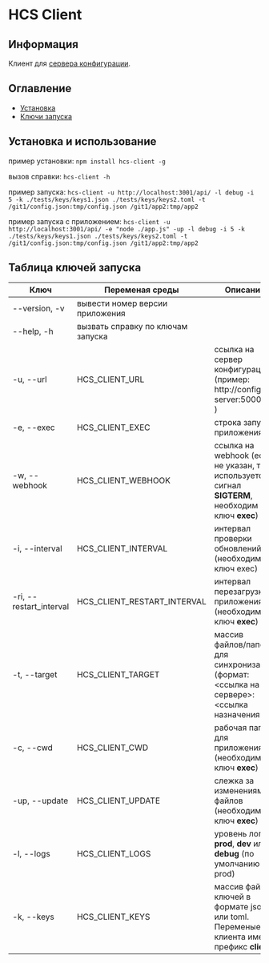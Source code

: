 # HCS Client

## Информация

Клиент для [сервера конфигурации](https://github.com/samurayii/http-config-server).

## Оглавление

- [Установка](#install)
- [Ключи запуска](#launch)

## <a name="install"></a> Установка и использование

пример установки: `npm install hcs-client -g`

вызов справки: `hcs-client -h`

пример запуска: `hcs-client -u http://localhost:3001/api/ -l debug -i 5 -k ./tests/keys/keys1.json ./tests/keys/keys2.toml -t /git1/config.json:tmp/config.json /git1/app2:tmp/app2`

пример запуска с приложением: `hcs-client -u http://localhost:3001/api/ -e "node ./app.js" -up -l debug -i 5 -k ./tests/keys/keys1.json ./tests/keys/keys2.toml -t /git1/config.json:tmp/config.json /git1/app2:tmp/app2`

## <a name="launch"></a> Таблица ключей запуска

Ключ | Переменая среды | Описание
------------ | ------------- | -------------
--version, -v | вывести номер версии приложения
--help, -h | вызвать справку по ключам запуска
-u, --url | HCS_CLIENT_URL | ссылка на сервер конфигурации (пример: http://config-server:5000/api )
-e, --exec | HCS_CLIENT_EXEC | строка запуска приложения
-w, --webhook | HCS_CLIENT_WEBHOOK | ссылка на webhook (если не указан, то используется сигнал **SIGTERM**, необходим ключ **exec**)
-i, --interval | HCS_CLIENT_INTERVAL | интервал проверки обновлений (необходим ключ exec)
-ri, --restart_interval | HCS_CLIENT_RESTART_INTERVAL | интервал перезагрузки приложения (необходим ключ **exec**)
-t, --target | HCS_CLIENT_TARGET | массив файлов/папок для синхронизации (формат: <ссылка на сервере>:<ссылка назначения>)
-c, --cwd | HCS_CLIENT_CWD | рабочая папка для приложения (необходим ключ **exec**)
-up, --update | HCS_CLIENT_UPDATE | слежка за изменениями файлов  (необходим ключ **exec**)
-l, --logs | HCS_CLIENT_LOGS | уровень логов **prod**, **dev** или **debug** (по умолчанию prod)
-k, --keys | HCS_CLIENT_KEYS | массив файлов ключей в формате json или toml. Переменые клиента имеют префикс **client.**
